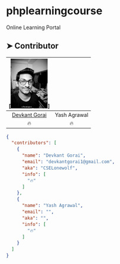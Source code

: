 # phplearningcourse
Online Learning Portal

## ➤ Contributor
	

| [<img alt="Devkant Gorai" src="https://github.com/CSElonewolf/PHP-Projects/blob/master/ReadmeImages/CSElonewolf.jpg" width="100">] |  |
|:--------------------------------------------------:|:--------------------------------------------------:|
| [Devkant Gorai](https://github.com/CSElonewolf) | Yash Agrawal |
| 🔥                                               |      🔥                                            |

```json
{
  "contributors": [
    {
      "name": "Devkant Gorai",
      "email": "devkantgorai1@gmail.com",
      "aka": "CSELonewolf",
      "info": [
        "🔥"
      ]
    },
    {
      "name": "Yash Agrawal",
      "email": "",
      "aka": "",
      "info": [
        "🔥"
      ]
    }
  ]
}
```
